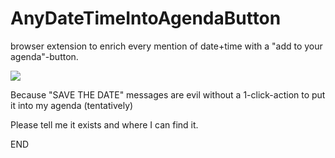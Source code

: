 # AnyDateTimeIntoAgendaButton

browser extension to enrich every mention of date+time with a "add to your agenda"-button.

![](https://repository-images.githubusercontent.com/150803355/d3fbf4db-362a-46f9-ac7c-b5587125ca9a)

Because "SAVE THE DATE" messages are evil without a 1-click-action to put it into my agenda (tentatively)

Please tell me it exists and where I can find it.

END
